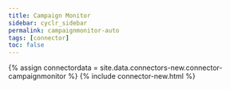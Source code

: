 ```yaml
---
title: Campaign Monitor
sidebar: cyclr_sidebar
permalink: campaignmonitor-auto
tags: [connector]
toc: false
---
```

{% assign connectordata = site.data.connectors-new.connector-campaignmonitor %}
{% include connector-new.html %}	